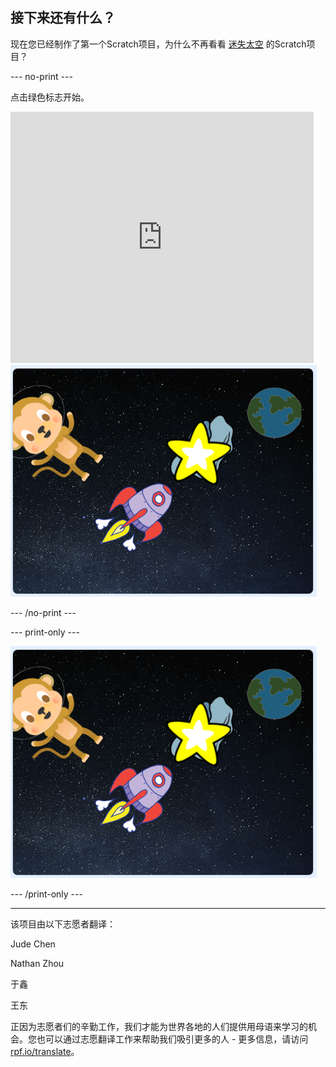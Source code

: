 ## 接下来还有什么？

现在您已经制作了第一个Scratch项目，为什么不再看看 [迷失太空](https://projects.raspberrypi.org/zh-CN/projects/lost-in-space?utm_source=pathway&utm_medium=whatnext&utm_campaign=projects) 的Scratch项目？

--- no-print ---

点击绿色标志开始。

<div class="scratch-preview">
  <iframe allowtransparency="true" width="485" height="402" src="https://scratch.mit.edu/projects/embed/276873231/?autostart=false" frameborder="0" scrolling="no"></iframe>
  <img src="images/space-final.png">
</div>

--- /no-print ---

--- print-only ---

![完成的项目](images/space-final.png)

--- /print-only ---


***
该项目由以下志愿者翻译：

Jude Chen

Nathan Zhou

于鑫

王东

正因为志愿者们的辛勤工作，我们才能为世界各地的人们提供用母语来学习的机会。您也可以通过志愿翻译工作来帮助我们吸引更多的人 - 更多信息，请访问[rpf.io/translate](https://rpf.io/translate)。